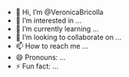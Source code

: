 - 👋 Hi, I’m @VeronicaBricolla
- 👀 I’m interested in ...
- 🌱 I’m currently learning ...
- 💞️ I’m looking to collaborate on ...
- 📫 How to reach me ...
- 😄 Pronouns: ...
- ⚡ Fun fact: ...

<!---
VeronicaBricolla/VeronicaBricolla is a ✨ special ✨ repository because its `README.md` (this file) appears on your GitHub profile.
You can click the Preview link to take a look at your changes.
--->

